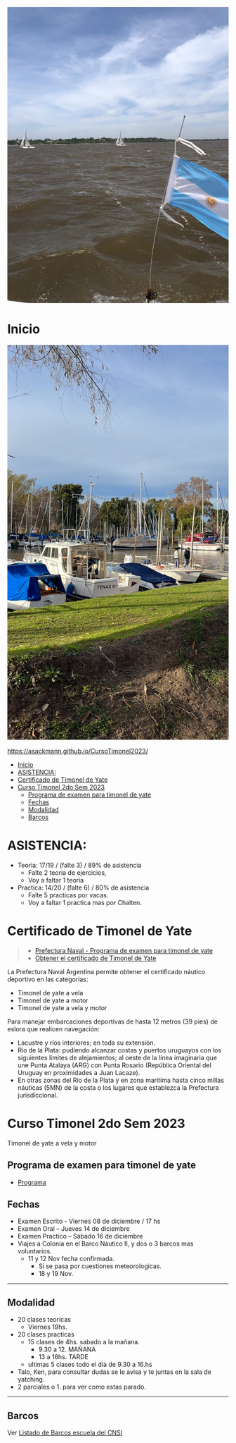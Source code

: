 ![](./images/pabellon.argentina.jpeg)



# Inicio 
![](_media/bg.jpeg) 

https://asackmann.github.io/CursoTimonel2023/

- [Inicio](#inicio)
- [ASISTENCIA:](#asistencia)
- [Certificado de Timonel de Yate](#certificado-de-timonel-de-yate)
- [Curso Timonel 2do Sem 2023](#curso-timonel-2do-sem-2023)
  - [Programa de examen para timonel de yate](#programa-de-examen-para-timonel-de-yate)
  - [Fechas](#fechas)
  - [Modalidad](#modalidad)
  - [Barcos](#barcos)

# ASISTENCIA:
- Teoria: 17/19  / (falte 3) / 89% de asistencia
  - Falte 2 teoria de ejercicios, 
  - Voy a faltar 1 teoria
- Practica: 14/20 / (falte 6) / 80% de asistencia
  - Falte 5 practicas por vacas.
  - Voy a faltar 1 practica mas por Chalten.

# Certificado de Timonel de Yate

> - [Prefectura Naval - Programa de examen para timonel de yate](https://www.argentina.gob.ar/prefecturanaval/programa-de-examen-para-timonel-de-yate)
> - [Obtener el certificado de Timonel de Yate](https://www.argentina.gob.ar/servicio/obtener-el-certificado-de-timonel-de-yate)


La Prefectura Naval Argentina permite obtener el certificado náutico deportivo en las categorías: 
- Timonel de yate a vela
- Timonel de yate a motor
- Timonel de yate a vela y motor

Para manejar embarcaciones deportivas de hasta 12 metros (39 pies) de eslora que realicen navegación:
  - Lacustre y ríos interiores; en toda su extensión.
  - Río de la Plata: pudiendo alcanzar costas y puertos uruguayos con los siguientes límites de alejamientos; al oeste de la línea imaginaria que une Punta Atalaya (ARG) con Punta Rosario (República Oriental del Uruguay en proximidades a Juan Lacaze).
  - En otras zonas del Río de la Plata y en zona marítima hasta cinco millas náuticas (5MN) de la costa o los lugares que establezca la Prefectura jurisdiccional.


# Curso Timonel 2do Sem 2023

Timonel de yate a vela y motor

## Programa de examen para timonel de yate
- [Programa](programa.md) 

## Fechas
- Examen Escrito - Viernes 08 de diciembre / 17 hs
- Examen Oral – Jueves 14 de diciembre
- Examen Practico – Sábado 16 de diciembre 
- Viajes a Colonia en el Barco Náutico II, y dos o 3 barcos mas voluntarios.
  - 11 y 12 Nov fecha confirmada.
    - Si se pasa por cuestiones meteorologicas.
    - 18 y 19 Nov. 
---
## Modalidad
- 20 clases teoricas 
	- Viernes 19hs.
- 20 clases practicas
	- 15 clases de 4hs. sabado a la mañana. 
		- 9.30 a 12. MAÑANA 
		- 13 a 16hs. TARDE
	- ultimas 5 clases todo el dia de 9.30 a 16.hs
- Talo, Ken, para consultar dudas se le avisa y te juntas en la sala de yatching.
- 2 parciales o 1. para ver como estas parado.

-----------------


## Barcos

Ver [Listado de Barcos escuela del CNSI](barcos.md)